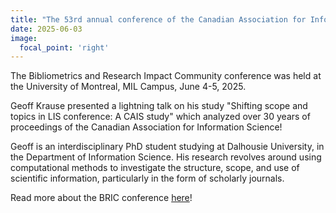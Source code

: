 ```yaml
---
title: "The 53rd annual conference of the Canadian Association for Information Science"
date: 2025-06-03
image:
  focal_point: 'right'
---
```

The Bibliometrics and Research Impact Community conference was held at the University of Montreal, MIL Campus, June 4-5, 2025. 

Geoff Krause presented a lightning talk on his study "Shifting scope and topics in LIS conference: A CAIS study" which analyzed over 30 years of proceedings of the Canadian Association for Information Science! 

Geoff is an interdisciplinary PhD student studying at Dalhousie University, in the Department of Information Science. His research revolves around using computational methods to investigate the structure, scope, and use of scientific information, particularly in the form of scholarly journals. 

Read more about the BRIC conference [here](https://www.bric-conference.ca/)!

<!--more-->
